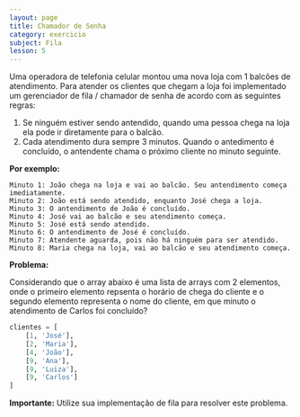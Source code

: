 ```yaml
---
layout: page
title: Chamador de Senha
category: exercicio
subject: Fila
lesson: 5
---
```



Uma operadora de telefonia celular montou uma nova loja com 1 balcões de atendimento.
Para atender os clientes que chegam a loja foi implementado um gerenciador de fila / chamador de senha de acordo com as seguintes regras:

1. Se ninguém estiver sendo antendido, quando uma pessoa chega na loja ela pode ir diretamente para o balcão.
1. Cada atendimento dura sempre 3 minutos. Quando o antedimento é concluído, o antendente chama o próximo cliente no minuto seguinte.

**Por exemplo:**
```
Minuto 1: João chega na loja e vai ao balcão. Seu antendimento começa imediatamente.
Minuto 2: João está sendo atendido, enquanto José chega a loja.
Minuto 3: O antendimento de João é concluído.
Minuto 4: José vai ao balcão e seu atendimento começa.
Minuto 5: José está sendo atendido.
Minuto 6: O antendimento de José é concluído.
Minuto 7: Atendente aguarda, pois não há ninguém para ser atendido.
Minuto 8: Maria chega na loja, vai ao balcão e seu atendimento começa.
```

**Problema:**

Considerando que o array abaixo é uma lista de arrays com 2 elementos, onde o primeiro elemento repsenta o horário de chega do cliente e o segundo elemento representa o nome do cliente, em que minuto o atendimento de Carlos foi concluído?

```python
clientes = [
    [1, 'José'],
    [2, 'Maria'],
    [4, 'João'],
    [9, 'Ana'],
    [9, 'Luiza'],
    [9, 'Carlos']
]
```


**Importante:** Utilize sua implementação de fila para resolver este problema.
